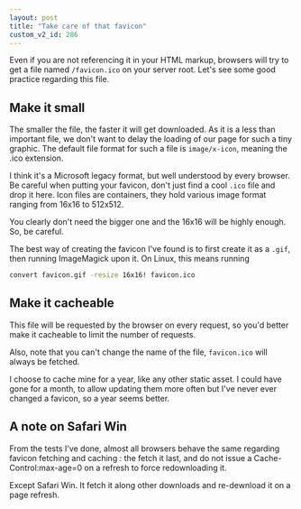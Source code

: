 ```yaml
---
layout: post
title: "Take care of that favicon"
custom_v2_id: 286
---
```


Even if you are not referencing it in your HTML markup, browsers will try to
get a file named `/favicon.ico` on your server root. Let's see some good
practice regarding this file.

## Make it small

The smaller the file, the faster it will get downloaded. As it is a less than
important file, we don't want to delay the loading of our page for such a tiny
graphic. The default file format for such a file is `image/x-icon`, meaning
the .ico extension.

I think it's a Microsoft legacy format, but well understood by every browser.
Be careful when putting your favicon, don't just find a cool `.ico` file and
drop it here. Icon files are containers, they hold various image format
ranging from 16x16 to 512x512.

You clearly don't need the bigger one and the 16x16 will be highly enough. So,
be careful.

The best way of creating the favicon I've found is to first create it as a
`.gif`, then running ImageMagick upon it. On Linux, this means running


```sh
convert favicon.gif -resize 16x16! favicon.ico
```

## Make it cacheable

This file will be requested by the browser on every request, so you'd better
make it cacheable to limit the number of requests.

Also, note that you can't change the name of the file, `favicon.ico` will
always be fetched.

I choose to cache mine for a year, like any other static asset. I could have
gone for a month, to allow updating them more often but I've never ever
changed a favicon, so a year seems better.

## A note on Safari Win

From the tests I've done, almost all browsers behave the same regarding
favicon fetching and caching : the fetch it last, and do not issue a Cache-
Control:max-age=0 on a refresh to force redownloading it.

Except Safari Win. It fetch it along other downloads and re-dewnload it on a
page refresh.

